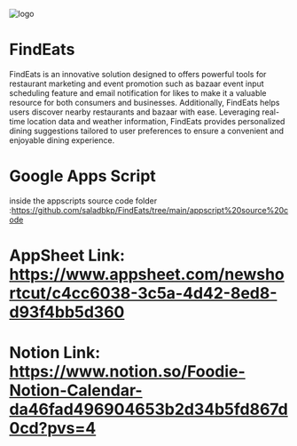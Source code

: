 ![logo](https://github.com/user-attachments/assets/8a34be6c-4bdb-489b-9189-2a94187a4ab4)
# FindEats
FindEats is an innovative solution designed to offers powerful tools for restaurant marketing and event promotion such as bazaar event input scheduling feature and email notification for likes to make it a valuable resource for both consumers and businesses. Additionally, FindEats helps users discover nearby restaurants and bazaar with ease. Leveraging real-time location data and weather information, FindEats provides personalized dining suggestions tailored to user preferences to ensure a convenient and enjoyable dining experience.
# Google Apps Script 
inside the appscripts source code folder :https://github.com/saladbkp/FindEats/tree/main/appscript%20source%20code
# AppSheet Link: https://www.appsheet.com/newshortcut/c4cc6038-3c5a-4d42-8ed8-d93f4bb5d360
# Notion Link: https://www.notion.so/Foodie-Notion-Calendar-da46fad496904653b2d34b5fd867d0cd?pvs=4 


